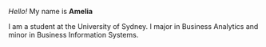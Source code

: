 _Hello!_ My name is **Amelia**

I am a student at the University of Sydney. I major in Business Analytics and minor in Business Information Systems.
